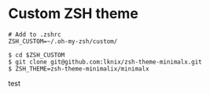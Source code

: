 # Custom ZSH theme

```
# Add to .zshrc
ZSH_CUSTOM=~/.oh-my-zsh/custom/
```

```
$ cd $ZSH_CUSTOM
$ git clone git@github.com:lknix/zsh-theme-minimalx.git
$ ZSH_THEME=zsh-theme-minimalix/minimalx
```
test

